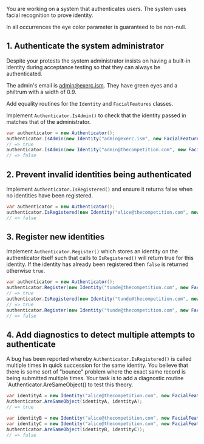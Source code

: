 You are working on a system that authenticates users. The system uses facial recognition to prove identity.

In all occurrences the eye color parameter is guaranteed to be non-null.

## 1. Authenticate the system administrator

Despite your protests the system administrator insists on having a built-in identity during acceptance testing so that they can always be authenticated.

The admin's email is admin@exerc.ism. They have green eyes and a philtrum with a width of 0.9.

Add equality routines for the `Identity` and `FacialFeatures` classes.

Implement `Authenticator.IsAdmin()` to check that the identity passed in matches that of the administrator.

```csharp
var authenticator = new Authenticator();
authenticator.IsAdmin(new Identity("admin@exerc.ism", new FacialFeatures("green", 0.9m)));
// => true
authenticator.IsAdmin(new Identity("admin@thecompetition.com", new FacialFeatures("green", 0.9m)));
// => false
```

## 2. Prevent invalid identities being authenticated

Implement `Authenticator.IsRegistered()` and ensure it returns false when no identities have been registered.

```csharp
var authenticator = new Authenticator();
authenticator.IsRegistered(new Identity("alice@thecompetition.com", new FacialFeatures("blue", 0.8m)));
// => false
```

## 3. Register new identities

Implement `Authenticator.Register()` which stores an identity on the authenticator itself such that calls to `IsRegistered()` will return true for this identity. If the identity has already been registered then `false` is returned otherwise `true`.

```csharp
var authenticator = new Authenticator();
authenticator.Register(new Identity("tunde@thecompetition.com", new FacialFeatures("blue", 0.9m)));
// => true
authenticator.IsRegistered(new Identity("tunde@thecompetition.com", new FacialFeatures("blue", 0.9m)));
// => true
authenticator.Register(new Identity("tunde@thecompetition.com", new FacialFeatures("blue", 0.9m)));
// => false

```

## 4. Add diagnostics to detect multiple attempts to authenticate

A bug has been reported whereby `Authenticator.IsRegistered()` is called multiple times in quick succession for the same identity. You believe that there is some sort of "bounce" problem where the exact same record is being submitted multiple times. Your task is to add a diagnostic routine `Authenticator.AreSameObject() to test this theory.

```csharp
var identityA = new Identity("alice@thecompetition.com", new FacialFeatures("blue", 0.9m));
Authenticator.AreSameObject(identityA, identityA);
// => true

var identityB = new Identity("alice@thecompetition.com", new FacialFeatures("blue", 0.9m));
var identityC = new Identity("alice@thecompetition.com", new FacialFeatures("blue", 0.9m));
Authenticator.AreSameObject(identityB, identityC));
// => false
```
